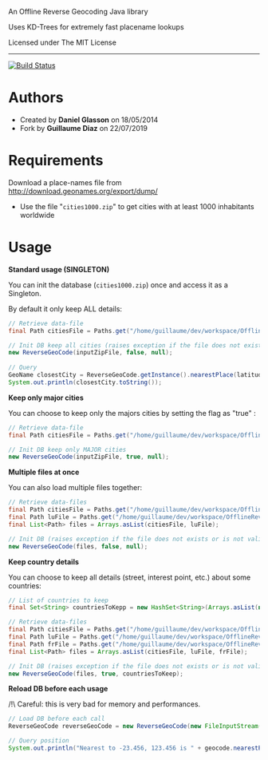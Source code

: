 An Offline Reverse Geocoding Java library

Uses KD-Trees for extremely fast placename lookups

Licensed under The MIT License

--------------------------

[![Build Status](https://travis-ci.org/guihome-diaz/OfflineReverseGeocode.svg?branch=master)](https://travis-ci.org/guihome-diaz/OfflineReverseGeocode)


# Authors
- Created by **Daniel Glasson** on 18/05/2014
- Fork by **Guillaume Diaz** on 22/07/2019



# Requirements

Download a place-names file from http://download.geonames.org/export/dump/
- Use the file "<code>cities1000.zip</code>" to get cities with at least 1000 inhabitants worldwide


# Usage


**Standard usage (SINGLETON)**

You can init the database (<code>cities1000.zip</code>) once and access it as a Singleton. 

By default it only keep ALL details:

```java
// Retrieve data-file
final Path citiesFile = Paths.get("/home/guillaume/dev/workspace/OfflineReverseGeocode/src/test/resources/cities1000.zip");

// Init DB keep all cities (raises exception if the file does not exists or is not valid)
new ReverseGeoCode(inputZipFile, false, null);
		
// Query
GeoName closestCity = ReverseGeoCode.getInstance().nearestPlace(latitude, longitude);
System.out.println(closestCity.toString());
```


**Keep only major cities**

You can choose to keep only the majors cities by setting the flag as "true" :

```java
// Retrieve data-file
final Path citiesFile = Paths.get("/home/guillaume/dev/workspace/OfflineReverseGeocode/src/test/resources/cities1000.zip");

// Init DB keep only MAJOR cities
new ReverseGeoCode(inputZipFile, true, null);
```


**Multiple files at once**

You can also load multiple files together:

```java
// Retrieve data-files
final Path citiesFile = Paths.get("/home/guillaume/dev/workspace/OfflineReverseGeocode/src/test/resources/cities1000.zip");
final Path luFile = Paths.get("/home/guillaume/dev/workspace/OfflineReverseGeocode/src/test/resources/LU.zip");
final List<Path> files = Arrays.asList(citiesFile, luFile);

// Init DB (raises exception if the file does not exists or is not valid)
new ReverseGeoCode(files, false, null);
```


**Keep country details**

You can choose to keep all details (street, interest point, etc.) about some countries:

```java
// List of countries to keep
final Set<String> countriesToKepp = new HashSet<String>(Arrays.asList(new String[] {"FR", "LU"}));

// Retrieve data-files
final Path citiesFile = Paths.get("/home/guillaume/dev/workspace/OfflineReverseGeocode/src/test/resources/cities1000.zip");
final Path luFile = Paths.get("/home/guillaume/dev/workspace/OfflineReverseGeocode/src/test/resources/LU.zip");
final Path frFile = Paths.get("/home/guillaume/dev/workspace/OfflineReverseGeocode/src/test/resources/FR.zip");
final List<Path> files = Arrays.asList(citiesFile, luFile, frFile);

// Init DB (raises exception if the file does not exists or is not valid)
new ReverseGeoCode(files, true, countriesToKeep);
```


**Reload DB before each usage**

/!\ Careful: this is very bad for memory and performances.

```java
// Load DB before each call
ReverseGeoCode reverseGeoCode = new ReverseGeoCode(new FileInputStream("/opt/portal/data/cities1000.txt"), true);

// Query position
System.out.println("Nearest to -23.456, 123.456 is " + geocode.nearestPlace(-23.456, 123.456));
```
